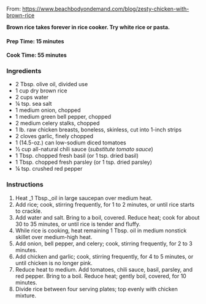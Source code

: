 From: https://www.beachbodyondemand.com/blog/zesty-chicken-with-brown-rice

**Brown rice takes forever in rice cooker. Try white rice or pasta.**
 
#### Prep Time: 15 minutes
#### Cook Time: 55 minutes

### Ingredients

* 2 Tbsp. olive oil, divided use
* 1 cup dry brown rice
* 2 cups water
* ¼ tsp. sea salt
* 1 medium onion, chopped
* 1 medium green bell pepper, chopped
* 2 medium celery stalks, chopped
* 1 lb. raw chicken breasts, boneless, skinless, cut into 1-inch strips
* 2 cloves garlic, finely chopped
* 1 (14.5-oz.) can low-sodium diced tomatoes
* ½ cup all-natural chili sauce (*substitute tomato sauce*)
* 1 Tbsp. chopped fresh basil (or 1 tsp. dried basil)
* 1 Tbsp. chopped fresh parsley (or 1 tsp. dried parsley)
* ¼ tsp. crushed red pepper

### Instructions

1. Heat _1 Tbsp._oil in large saucepan over medium heat.
2. Add rice; cook, stirring frequently, for 1 to 2 minutes, or until rice starts to crackle.
3. Add water and salt. Bring to a boil, covered. Reduce heat; cook for about 30 to 35 minutes, or until rice is tender and fluffy.
4. While rice is cooking, heat remaining 1 Tbsp. oil in medium nonstick skillet over medium-high heat.
5. Add onion, bell pepper, and celery; cook, stirring frequently, for 2 to 3 minutes.
6. Add chicken and garlic; cook, stirring frequently, for 4 to 5 minutes, or until chicken is no longer pink.
7. Reduce heat to medium. Add tomatoes, chili sauce, basil, parsley, and red pepper. Bring to a boil. Reduce heat; gently boil, covered, for 10 minutes.
8. Divide rice between four serving plates; top evenly with chicken mixture.
